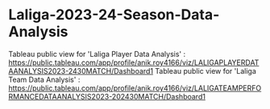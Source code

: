 # Laliga-2023-24-Season-Data-Analysis
Tableau public view for 'Laliga Player Data Analysis' : https://public.tableau.com/app/profile/anik.roy4166/viz/LALIGAPLAYERDATAANALYSIS2023-2430MATCH/Dashboard1
Tableau public view for 'Laliga Team Data Analysis' :   https://public.tableau.com/app/profile/anik.roy4166/viz/LALIGATEAMPERFORMANCEDATAANALYSIS2023-202430MATCH/Dashboard1
